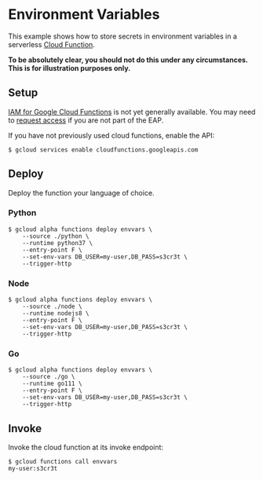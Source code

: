 # Environment Variables

This example shows how to store secrets in environment variables in a serverless
[Cloud Function][gcp-func].

**To be absolutely clear, you should not do this under any circumstances. This
is for illustration purposes only.**


## Setup

[IAM for Google Cloud Functions][gcf-iam] is not yet generally available. You
may need to [request access][gcf-iam-eap] if you are not part of the EAP.

If you have not previously used cloud functions, enable the API:

```text
$ gcloud services enable cloudfunctions.googleapis.com
```


## Deploy

Deploy the function your language of choice.

### Python

```text
$ gcloud alpha functions deploy envvars \
    --source ./python \
    --runtime python37 \
    --entry-point F \
    --set-env-vars DB_USER=my-user,DB_PASS=s3cr3t \
    --trigger-http
```

### Node

```text
$ gcloud alpha functions deploy envvars \
    --source ./node \
    --runtime nodejs8 \
    --entry-point F \
    --set-env-vars DB_USER=my-user,DB_PASS=s3cr3t \
    --trigger-http
```

### Go

```text
$ gcloud alpha functions deploy envvars \
    --source ./go \
    --runtime go111 \
    --entry-point F \
    --set-env-vars DB_USER=my-user,DB_PASS=s3cr3t \
    --trigger-http
```


## Invoke

Invoke the cloud function at its invoke endpoint:

```text
$ gcloud functions call envvars
my-user:s3cr3t
```

[gcp-func]: https://cloud.google.com/functions/
[gcf-iam-eap]: https://bit.ly/gcf-iam-alpha
[gcf-iam]: https://cloud.google.com/functions/docs/securing/managing-access
